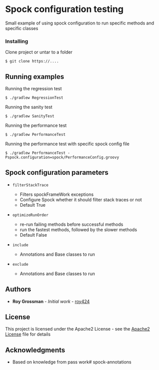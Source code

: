 # Spock configuration testing

Small example of using spock configuration to run specific methods and specific classes

### Installing

Clone project or untar to a folder

```
$ git clone https://....
```

## Running examples

Running the regression test
```
$ ./gradlew RegressionTest
```
Running the sanity test
```
$ ./gradlew SanityTest
```

Running the performance test
```
$ ./gradlew PerformanceTest
```

Running the performance test with specific spock config file
```
$ ./gradlew PerformanceTest -Pspock.configuration=spock/PerformanceConfig.groovy
```


## Spock configuration parameters
* ```filterStackTrace```
    * Filters spockFrameWork exceptions
    * Configure Spock whether it should filter stack traces or not
    * Default True

* ```optimizeRunOrder```
    * re-run failing methods before successful methods
    * run the fastest methods, followed by the slower methods
    * Default False

* ```include```
    * Annotations and Base classes to run

* ```exclude```
   * Annotations and Base classes to run

## Authors

* **Roy Grossman** - *Initial work* - [roy424](https://github.com/roy424)

## License

This project is licensed under the Apache2 License - see the [Apache2 License](https://www.apache.org/licenses/LICENSE-2.0) file for details

## Acknowledgments

* Based on knowledge from pass work# spock-annotations
